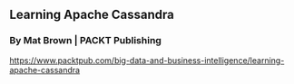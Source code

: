 ## Learning Apache Cassandra

### By Mat Brown | PACKT Publishing

https://www.packtpub.com/big-data-and-business-intelligence/learning-apache-cassandra